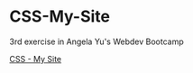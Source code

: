 # CSS-My-Site
3rd exercise in Angela Yu's Webdev Bootcamp

[CSS - My Site](https://haban3ra.github.io/CSS-My-Site/)
